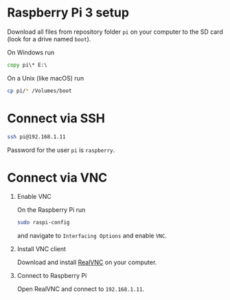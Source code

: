 # Raspberry Pi 3 setup

Download all files from repository folder ```pi``` on your computer to the SD
card (look for a drive named ```boot```).

On Windows run

```bat
copy pi\* E:\
```

On a Unix (like macOS) run

```sh
cp pi/* /Volumes/boot
```

# Connect via SSH

```sh
ssh pi@192.168.1.11
```

Password for the user ```pi``` is ```raspberry```.

# Connect via VNC

1. Enable VNC

    On the Raspberry Pi run

    ```sh
    sudo raspi-config
    ```

    and navigate to ```Interfacing Options``` and enable ```VNC```.

2. Install VNC client

    Download and install [RealVNC](https://www.realvnc.com/en/connect/download/vnc/) on your computer.

3. Connect to Raspberry Pi

    Open RealVNC and connect to ```192.168.1.11```.